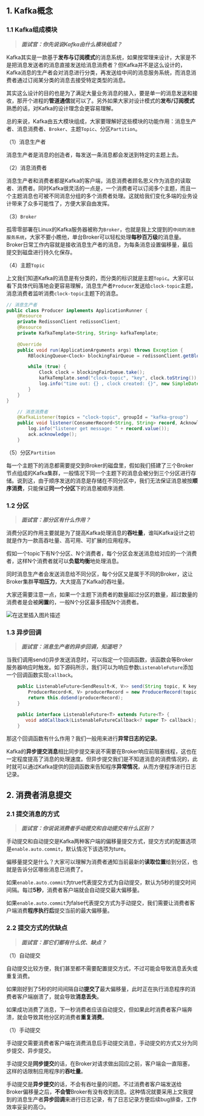 ## 1. Kafka概念

### 1.1 Kafka组成模块

> ***面试官：你先说说Kafka由什么模块组成？***

Kafka其实是一款基于**发布与订阅模式**的消息系统，如果按常理来设计，大家是不是把消息发送者的消息直接发送给消息消费者？但Kafka并不是这么设计的，Kafka消息的生产者会对消息进行分类，再发送给中间的消息服务系统，而消息消费者通过订阅某分类的消息去接受特定类型的消息。

其实这么设计的目的也是为了满足大量业务消息的接入，要是单一的消息发送和接收，那开个进程的**管道通信**就可以了。另外如果大家对设计模式的**发布/订阅模式**熟悉的话，对Kafka的设计理念会更容易理解。

总的来说，Kafka由五大模块组成，大家要理解好这些模块的功能作用：消息生产者、消息消费者、`Broker`、主题`Topic`、分区`Partition`。

（1）消息生产者

消息生产者是消息的创造者，每发送一条消息都会发送到特定的主题上去。

（2）消息消费者

消息生产者和消费者都是Kafka的客户端，消息消费者顾名思义作为消息的读取者、消费者。同时Kafka很灵活的一点是，一个消费者可以订阅多个主题，而且一个主题消息也可被不同消息分组的多个消费者处理。这就给我们变化多端的业务设计带来了众多可能性了，方便大家自由发挥。

（3）`Broker`

孤零零部署在Linux的Kafka服务器被称为`Broker`，也就是我上文提到的`中间的消息服务系统`，大家不要小瞧他，单台Broker可以轻松处理**每秒百万级**的消息量。Broker日常工作内容就是接收消息生产者的消息，为每条消息设置偏移量，最后提交到磁盘进行持久化保存。

（4）主题`Topic`

上文我们知道Kafka的消息是有分类的，而分类的标识就是主题`Topic`。大家可以看下具体代码落地会更容易理解，消息生产者`Producer`发送给`clock-topic`主题，消息消费者监听消费`clock-topic`主题下的消息。

```java
// 消息生产者
public class Producer implements ApplicationRunner {
    @Resource
    private RedissonClient redissonClient;
    @Resource
    private KafkaTemplate<String, String> kafkaTemplate;
    
    @Override
    public void run(ApplicationArguments args) throws Exception {
        RBlockingQueue<Clock> blockingFairQueue = redissonClient.getBlockingQueue("delay_queue");

        while (true) {
            Clock clock = blockingFairQueue.take();
            kafkaTemplate.send("clock-topic", "key", clock.toString());
            log.info("time out: {} , clock created: {}", new SimpleDateFormat("yyyy-MM-dd HH:mm:ss").format(new Date()), clock.getTime());
        }
    }
}
```

```java
    // 消息消费者
    @KafkaListener(topics = "clock-topic", groupId = "kafka-group")
    public void listener(ConsumerRecord<String, String> record, Acknowledgment ack) {
        log.info("listener get message: " + record.value());
        ack.acknowledge();
    }

```

（5）分区`Partition`

每一个主题下的消息都需要提交到Broker的磁盘里，假如我们搭建了三个Broker节点组成的Kafka集群，一般情况下同一个主题下的消息会被分到三个分区进行存储。说到这，由于顺序发送的消息是存储在不同分区中，我们无法保证消息被按**顺序消费**，只能保证**同一个分区**下的消息被顺序消费.

### 1.2 分区

> ***面试官：那分区有什么作用？***

消费分区的作用主要就是为了提高Kafka处理消息的**吞吐量**，谁叫Kafka设计之初就是作为一款高吞吐量、高可用、可扩展的应用程序。

假如一个topic下有N个分区、N个消费者，每个分区会发送消息给对应的一个消费者，这样N个消费者就可以**负载均衡**地处理消息。

同时消息生产者会发送消息给不同分区，每个分区又是属于不同的Broker，这让Broker集群**平坦压力**，大大提高了Kafka的吞吐量。

大家还需要注意一点，如果一个主题下消费者的数量超过分区的数量，超过数量的消费者是会被**闲置**的，一般N个分区最多搭配N个消费者。

![在这里插入图片描述](https://img-blog.csdnimg.cn/direct/589acaee39d646d6bc244368aa32cb5d.png#pic_center)

### 1.3 异步回调

> ***面试官：消息生产者的异步回调，知道吧？***

当我们调用send()异步发送消息时，可以指定一个回调函数，该函数会等Broker服务器响应时触发。如下源码所示，我们可以为响应参数`ListenableFuture`添加一个回调函数实现`callback`。

```java
    public ListenableFuture<SendResult<K, V>> send(String topic, K key, @Nullable V data) {
        ProducerRecord<K, V> producerRecord = new ProducerRecord(topic, key, data);
        return this.doSend(producerRecord);
    }

    public interface ListenableFuture<T> extends Future<T> {
       void addCallback(ListenableFutureCallback<? super T> callback);
    }
```

那这个回调函数有什么作用？我们一般用来进行**异常日志的记录**。

Kafka的**异步提交消息**相比同步提交来说不需要在Broker响应前阻塞线程，这也在一定程度提高了消息的处理速度。但异步提交我们是不知道消息的消费情况的，此时就可以通过Kafka提供的回调函数来告知程序**异常情况**，从而方便程序进行日志记录。

## 2. 消费者消息提交

### 2.1 提交消息的方式

> ***面试官：你说说消费者手动提交和自动提交有什么区别？***

手动提交和自动提交是Kafka两种客户端的偏移量提交方式，提交方式的配置选项是`enable.auto.commit`，默认情况下该选项为ture。

偏移量提交是什么？大家可以理解为消费者通知当前最新的**读取位置**给到分区，也就是告诉分区哪些消息已消费了。

如果`enable.auto.commit`为true代表提交方式为自动提交，默认为5秒的提交时间间隔。每过**5秒**，消费者客户端就会自动提交最大偏移量。

如果`enable.auto.commit`为false代表提交方式为手动提交，我们需要让消费者客户端消费**程序执行后**提交当前的最大偏移量。

### 2.2 提交方式的优缺点

> ***面试官：那它们都有什么优、缺点？***

（1）自动提交

自动提交比较方便，我们甚至都不需要配置提交方式，不过可能会导致消息丢失或重复消费。

如果刚好到了5秒的时间间隔自动**提交了**最大偏移量，此时正在执行消息程序的消费者客户端崩溃了，就会导致**消息丢失**。

如果成功消费了消息，下一秒消费者应该自动提交，但如果此时消费者客户端奔溃，就会导致其他分区的消费者**重复消费**。

（1）手动提交

手动提交需要消费者客户端在消费消息后手动提交消息，手动提交的方式又分为同步提交、异步提交。

手动提交是**同步提交**的话，在Broker对请求做出回应之前，客户端会一直阻塞，这样的话限制应用程序的**吞吐量**。

手动提交是**异步提交**的话，不会有吞吐量的问题。不过消费者客户端发送给Broker偏移量之后，**不会管**Broker有没有收到消息。这种情况就要采用上文我提到的消息生产者**异步回调**来进行日志记录，有了日志记录方便后续bug排查，工作效率妥妥的高😏。